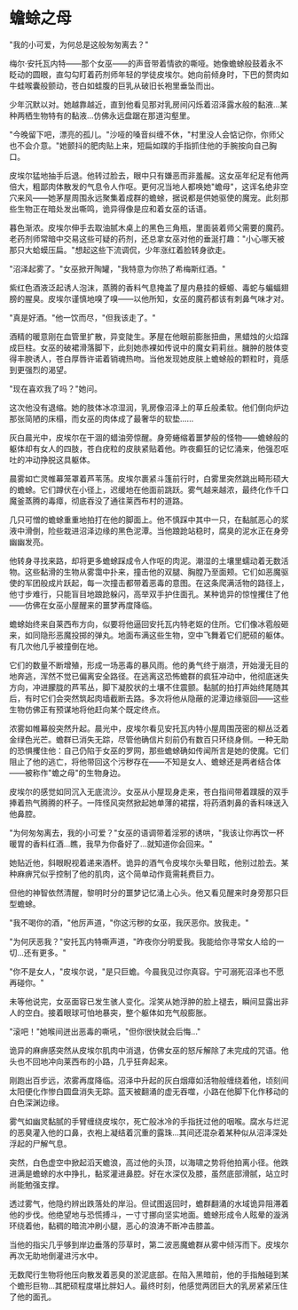 # 蟾蜍之母

"我的小可爱，为何总是这般匆匆离去？"

梅尔·安托瓦内特——那个女巫——的声音带着情欲的嘶哑。她像蟾蜍般鼓着永不眨动的圆眼，直勾勾盯着药剂师年轻的学徒皮埃尔。她向前倾身时，下巴的赘肉如牛蛙喉囊般颤动，苍白如蛙腹的巨乳从破旧长袍里垂坠而出。

少年沉默以对。她越靠越近，直到他看见那对乳房间闪烁着沼泽露水般的黏液...某种两栖生物特有的黏液...仿佛永远盘踞在那道沟壑里。

"今晚留下吧，漂亮的孤儿。"沙哑的嗓音纠缠不休，"村里没人会惦记你，你师父也不会介意。"她颤抖的肥肉贴上来，短扁如蹼的手指抓住他的手腕按向自己胸口。

皮埃尔猛地抽手后退。他转过脸去，眼中只有嫌恶而非羞赧。这女巫年纪足有他两倍大，粗鄙肉体散发的气息令人作呕。更何况当地人都唤她"蟾母"，这诨名绝非空穴来风——她茅屋周围永远聚集着成群的蟾蜍，据说都是供她驱使的魔宠。此刻那些生物正在暗处发出嘶鸣，诡异得像是应和着女巫的话语。

暮色渐浓。皮埃尔伸手去取油腻木桌上的黑色三角瓶，里面装着师父需要的魔药。老药剂师常暗中交易这些可疑的药剂，还总拿女巫对他的垂涎打趣："小心哪天被那只大蛤蟆压扁。"想起这些下流调侃，少年涨红着脸转身欲走。

"沼泽起雾了。"女巫掀开陶罐，"我特意为你热了希梅斯红酒。"

紫红色酒液泛起诱人泡沫，蒸腾的香料气息掩盖了屋内悬挂的蝾螈、毒蛇与蝙蝠翅膀的腥臭。皮埃尔谨慎地嗅了嗅——以他所知，女巫的魔药都该有刺鼻气味才对。

"真是好酒。"他一饮而尽，"但我该走了。"

酒精的暖意刚在血管里扩散，异变陡生。茅屋在他眼前膨胀扭曲，黑蜡烛的火焰蹿成巨柱。女巫的破裙滑落脚下，此刻她赤裸如传说中的魔女莉莉丝。臃肿的肢体变得丰腴诱人，苍白厚唇许诺着销魂热吻。当他发现她皮肤上蟾蜍般的颗粒时，竟感到更强烈的渴望。

"现在喜欢我了吗？"她问。

这次他没有退缩。她的肢体冰凉湿润，乳房像沼泽上的草丘般柔软。他们倒向炉边那张简陋的床榻，而女巫的肉体成了最奢华的软垫......

灰白晨光中，皮埃尔在干涸的蜡油旁惊醒。身旁蜷缩着噩梦般的怪物——蟾蜍般的躯体却有女人的四肢，苍白疣粒的皮肤紧贴着他。昨夜癫狂的记忆涌来，他强忍呕吐的冲动挣脱这具躯体。

晨雾如亡灵帷幕笼罩着芦苇荡。皮埃尔裹紧斗篷前行时，白雾里突然跳出畸形硕大的蟾蜍。它们蹲伏在小径上，迟缓地在他面前跳跃。雾气越来越浓，最终化作千口魔釜蒸腾的毒瘴，彻底吞没了通往莱西布村的道路。

几只可憎的蟾蜍重重地拍打在他的脚面上。他不慎踩中其中一只，在黏腻恶心的浆液中滑倒，险些栽进沼泽边缘的黑色泥潭。当他踉跄站稳时，腐臭的泥水正在身旁幽幽发亮。

他转身寻找来路，却将更多蟾蜍踩成令人作呕的肉泥。潮湿的土壤里蠕动着无数活物。这些黏滑的生物从雾霭中扑来，撞击他的双腿、胸膛乃至面颊。它们如恶魔驱使的军团般成片跃起，每一次撞击都带着恶毒的意图。在这条爬满活物的路径上，他寸步难行，只能盲目地踉跄躲闪，高举双手护住面孔。某种诡异的惊惶攫住了他——仿佛在女巫小屋醒来的噩梦再度降临。

蟾蜍始终来自莱西布方向，似要将他逼回安托瓦内特老妪的住所。它们像冰雹般砸来，如同隐形恶魔投掷的弹丸。地面布满这些生物，空中飞舞着它们肥硕的躯体。有几次他几乎被撞倒在地。

它们的数量不断增殖，形成一场恶毒的暴风雨。他的勇气终于崩溃，开始漫无目的地奔逃，浑然不觉已偏离安全路径。在逃离这恐怖蟾群的疯狂冲动中，他彻底迷失方向，冲进朦胧的芦苇丛，脚下凝胶状的土壤不住震颤。黏腻的拍打声始终尾随其后，有时它们会突然筑起肉墙截断去路。多次将他从隐蔽的泥潭边缘驱回——这些生物仿佛正有预谋地将他赶向某个既定终点。

浓雾如帷幕般突然升起。晨光中，皮埃尔看见安托瓦内特小屋周围茂密的柳丛泛着金绿色光芒。蟾群已消失无踪，尽管他确信片刻前仍有数百只环绕身侧。一种无助的恐惧攫住他：自己仍陷于女巫的罗网，那些蟾蜍确如传闻所言是她的使魔。它们阻止了他的逃亡，将他带回这个污秽存在——不知是女人、蟾蜍还是两者结合体——被称作"蟾之母"的生物身边。

皮埃尔的感觉如同沉入无底流沙。女巫从小屋现身走来，苍白指间带着蹼膜的双手捧着热气腾腾的杯子。一阵怪风突然掀起她单薄的裙摆，将药酒刺鼻的香料味送入他鼻腔。

"为何匆匆离去，我的小可爱？"女巫的语调带着淫邪的诱哄，"我该让你再饮一杯暖胃的香料红酒...瞧，我早为你备好了...就知道你会回来。"

她贴近他，斜眼睨视着递来酒杯。诡异的酒气令皮埃尔头晕目眩，他别过脸去。某种麻痹咒似乎控制了他的肌肉，这个简单动作竟需耗费巨力。

但他的神智依然清醒，黎明时分的噩梦记忆涌上心头。他又看见醒来时身旁那只巨型蟾蜍。

"我不喝你的酒，"他厉声道，"你这污秽的女巫，我厌恶你。放我走。"

"为何厌恶我？"安托瓦内特嘶声道，"昨夜你分明爱我。我能给你寻常女人给的一切...还有更多。"

"你不是女人，"皮埃尔说，"是只巨蟾。今晨我见过你真容。宁可溺死沼泽也不愿再碰你。"

未等他说完，女巫面容已发生骇人变化。淫笑从她浮肿的脸上褪去，瞬间显露出非人的空白。接着眼球可怕地暴突，整个躯体如充气般膨胀。

"滚吧！"她喉间迸出恶毒的嘶吼，"但你很快就会后悔..."

诡异的麻痹感突然从皮埃尔肌肉中消退，仿佛女巫的怒斥解除了未完成的咒语。他头也不回地冲向莱西布的小路，几乎狂奔起来。

刚跑出百步远，浓雾再度降临。沼泽中升起的灰白烟瘴如活物般缠绕着他，顷刻间太阳便化作惨白圆盘消失无踪。蓝天被翻涌的虚无吞噬，小路在他脚下化作移动的白色深渊边缘。

雾气如幽灵黏腻的手臂缠绕皮埃尔，死亡般冰冷的手指抚过他的咽喉。腐水与烂泥的恶臭灌入他的口鼻，衣袍上凝结着沉重的露珠...其间还混杂着某种似从沼泽深处浮起的尸解气息。

突然，白色虚空中掀起滔天蟾浪，高过他的头顶，以海啸之势将他拍离小径。他跌进满是蟾蜍的水中挣扎，黏浆灌进鼻腔。好在水深仅及膝，虽然底部滑腻，站立时尚能勉强支撑。

透过雾气，他隐约辨出跌落处的岸沿。但试图返回时，蟾群翻涌的水域诡异阻滞着他的步伐。他绝望地与恐慌搏斗，一寸寸挪向坚实地面。蟾蜍形成令人眩晕的漩涡环绕着他，黏稠的暗流冲刷小腿，恶心的浪涛不断冲击膝盖。

当他的指尖几乎够到岸边垂落的莎草时，第二波恶魔蟾群从雾中倾泻而下。皮埃尔再次无助地倒灌进污水中。

无数爬行生物将他压向散发着恶臭的淤泥底部。在陷入黑暗前，他的手指触碰到某个蟾形巨物...其肥硕程度堪比胖妇人。最终时刻，他感觉两团巨大的乳房紧紧压住了他的面孔。